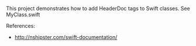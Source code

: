 This project demonstrates how to add HeaderDoc tags to Swift classes.
See MyClass.swift

References:
- http://nshipster.com/swift-documentation/